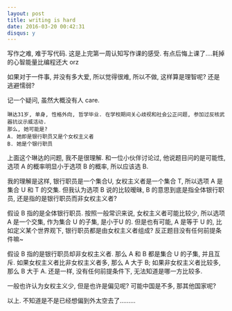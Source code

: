 ```yaml
---
layout: post
title: writing is hard
date: 2016-03-20 00:42:31
disqus: y
---
```



写作之难, 难于写代码. 这是上完第一周认知写作课的感受.
有点后悔上课了....耗掉的心智能量比编程还大 orz

如果对于一件事, 并没有多大爱, 所以觉得很难, 所以不做, 这样算是理智呢? 还是逃避懦弱?

记一个疑问, 虽然大概没有人 care.


```
琳达31岁, 单身, 性格外向, 哲学毕业. 在学校期间关心歧视和社会公正问题, 参加过反核武器抗议示威活动.
那么, 她可能是?
A. 她即是银行职员又是个女权主义者
B. 她是个银行职员
```

上面这个琳达的问题, 我不是很理解.
和一位小伙伴讨论过, 他说题目问的是可能性, 选项 A 的概率明显小于选项 B 的概率, 所以应该选 B.

我的理解是这样, 银行职员是一个集合U, 女权主义者是一个集合 T, 所以选项 A 是集合 U 和 T 的交集.
但我认为选项 B 说的比较暧昧, B 的意思到底是指全体银行职员, 还是指的是银行职员而非女权主义者?

假设 B 指的是全体银行职员. 按照一般常识来说, 女权主义者可能比较少, 所以选项 A 是一个交集, 作为集合 U 的子集, 是小于U 的.
但是也有可能, A 是等于 U 的, 比如定义某个世界观下, 银行职员都是由女权主义者组成? 反正题目没有任何前提条件嘛~

假设 B 指的是银行职员却非女权主义者. 那么 A 和 B 都是集合 U 的子集, 并且互斥. 如果女权主义者比非女权主义者多, 那么 A 大于 B; 如果非女权主义者比较多, 那么 B 大于 A.
还是一样, 没有任何前提条件下, 无法知道是哪一方比较多.

一般也许认为女权主义少, 但是也许是偏见呢? 可能中国是不多, 那其他国家呢?

以上. 不知道是不是已经想偏到外太空去了.........
